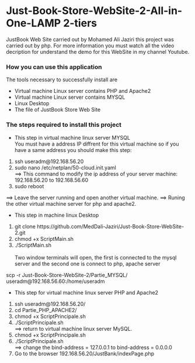 # Just-Book-Store-WebSite-2-All-in-One-LAMP 2-tiers

JustBook Web Site carried out by Mohamed Ali Jaziri this project was carried out by php. For more information you must watch all the video decription for understand the demo for this WebSite in my channel Youtube.

<h3>How you can use this application</h3>
The tools necessary to successfully install are
<ul>
  <li>Virtual machine Linux server contains PHP and Apache2</li>
  <li>Virtual machine Linux server contains MYSQL</li>
  <li>Linux Desktop </li>
  <li>The file of JustBook Store Web Site</li>
 </ul>
<h3>The steps required to install this project</h3>

 * This step in virtual machine linux server MYSQL<br>
    You must have a address IP diffrent for this virtual machine so if you have a same address you should make this step:
<ol>
  <li>ssh useradm@192.168.56.20</li>
  <li>sudo nano /etc/netplan/50-cloud.init.yaml <br>
    ==> This command to modify the ip address of your server machine:
        192.168.56.20 to 192.168.56.60
  </li>
  <li>sudo reboot</li>
</ol>
==> Leave the server running and open another virtual machine.
==> Runing the other virtual machine server for php and apache2.  

 * This step in machine linux Desktop<br>
<ol>
  <li>git clone https://github.com/MedDali-Jaziri/Just-Book-Store-WebSite-2.git</li>
  <li>chmod +x ScriptMain.sh</li>
  <li>  ./ScriptMain.sh</li><br>
  Two window terminals will open, the first is connected to the mysql server and the second one is connect to php, apache server
  
</ol>
    scp -r Just-Book-Store-WebSite-2/Partie_MYSQL/ useradm@192.168.56.60:/home/useradm

* This step for virtual machine linux server PHP and Apache2
<ol>
  <li>ssh useradm@192.168.56.20/</li>
  <li>cd Partie_PHP_APACHE2/</li>
  <li>chmod +x ScriptPrincipale.sh</li>
  <li>  ./ScriptPrincipale.sh</li>  
==> return to virtual machine linux server MySQL.
  <li>chmod +x ScriptPrincipale.sh</li>
  <li>./ScriptPrincipale.sh</li>
        ==> change the bind-address = 127.0.0.1 to bind-address = 0.0.0.0
  <li>Go to the browser 192.168.56.20/JustBank/indexPage.php</li>

 
</ol>
